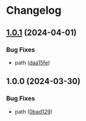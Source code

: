 # Changelog

## [1.0.1](https://github.com/phanen/lazy-help.nvim/compare/v1.0.0...v1.0.1) (2024-04-01)


### Bug Fixes

* path ([daa15fe](https://github.com/phanen/lazy-help.nvim/commit/daa15fe1ec6dd335a60bb9e301fc1eafcd0a743f))

## 1.0.0 (2024-03-30)


### Bug Fixes

* path ([0bad129](https://github.com/phanen/lazy-help.nvim/commit/0bad12988837ed5516efe62ca509bf452e659fa0))
